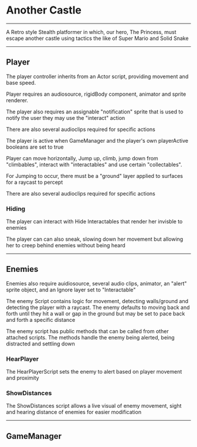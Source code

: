 <h1>Another Castle</h1>
<hr>

<p>A Retro style Stealth platformer in which, our hero, The Princess, must escape another castle using tactics the like of Super Mario and Solid Snake</P>
<hr>

<h2>Player</h2>
<p> The player controller inherits from an Actor script, providing movement and base speed.</P>
<p> Player requires an audiosource, rigidBody component, animator and sprite renderer.</P>
<p> The player also requires an assignable "notification" sprite that is used to notify the user they may use the "interact" action</P>
<p> There are also several audioclips required for specific actions</P>
<p> The player is active when GameManager and the player's own playerActive booleans are set to true</P>
<p> Player can move horizontally, Jump up, climb, jump down from "climbables", interact with "interactables" and use certain "collectables".</P>
<p> For Jumping to occur, there must be a "ground" layer applied to surfaces for a raycast to percept</P>
<p> There are also several audioclips required for specific actions</P>
<h3>Hiding</h3>
<p> The player can interact with Hide Interactables that render her invisble to enemies</P>
<p> The player can can also sneak, slowing down her movement but allowing her to creep behind enemies without being heard</P>
<hr>

<h2>Enemies</h2>
<p> Enemies also require auidiosource, several audio clips, animator, an "alert" sprite object, and an Ignore layer set to "Interactable"</P>
<p> The enemy Script contains logic for movement, detecting walls/ground and detecting the player with a raycast. The enemy defaults to moving back and forth until they hit a wall or gap in the ground but may be set to pace back and forth a specific distance</P>
<p> The enemy script has public methods that can be called from other attached scripts. The methods handle the enemy being alerted, being distracted and settling down</P>
<h3>HearPlayer</h3>
<p> The HearPlayerScript sets the enemy to alert based on player movement and proximity</P>
<h3>ShowDistances</h3>
<p> The ShowDistances script allows a live visual of enemy movement, sight and hearing distance of enemies for easier modification</P>
<hr>

<h2>GameManager</h2>
<p> </P>

